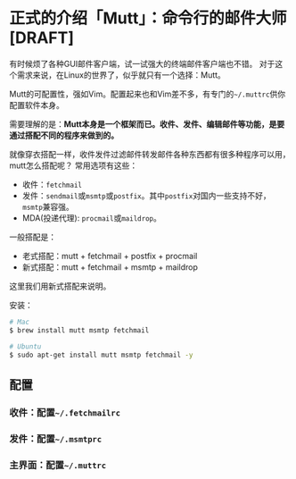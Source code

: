 # 正式的介绍「Mutt」：命令行的邮件大师  [DRAFT]

有时候烦了各种GUI邮件客户端，试一试强大的终端邮件客户端也不错。
对于这个需求来说，在Linux的世界了，似乎就只有一个选择：Mutt。

Mutt的可配置性，强如Vim。配置起来也和Vim差不多，有专门的`~/.muttrc`供你配置软件本身。

需要理解的是：**Mutt本身是一个框架而已。收件、发件、编辑邮件等功能，是要通过搭配不同的程序来做到的。**

就像穿衣搭配一样，收件发件过滤邮件转发邮件各种东西都有很多种程序可以用，mutt怎么搭配呢？
常用选项有这些：
- 收件：`fetchmail`
- 发件：`sendmail`或`msmtp`或`postfix`。其中`postfix`对国内一些支持不好，`msmtp`兼容强。
- MDA(投递代理): `procmail`或`maildrop`。

一般搭配是：
- 老式搭配：mutt + fetchmail + postfix + procmail
- 新式搭配：mutt + fetchmail + msmtp + maildrop

这里我们用新式搭配来说明。

安装：
```sh
# Mac
$ brew install mutt msmtp fetchmail

# Ubuntu
$ sudo apt-get install mutt msmtp fetchmail -y
```

## 配置


### 收件：配置`~/.fetchmailrc`


### 发件：配置`~/.msmtprc`


### 主界面：配置`~/.muttrc`
